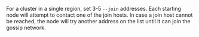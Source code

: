 For a cluster in a single region, set 3-5 `--join` addresses. Each starting node will attempt to contact one of the join hosts. In case a join host cannot be reached, the node will try another address on the list until it can join the gossip network.